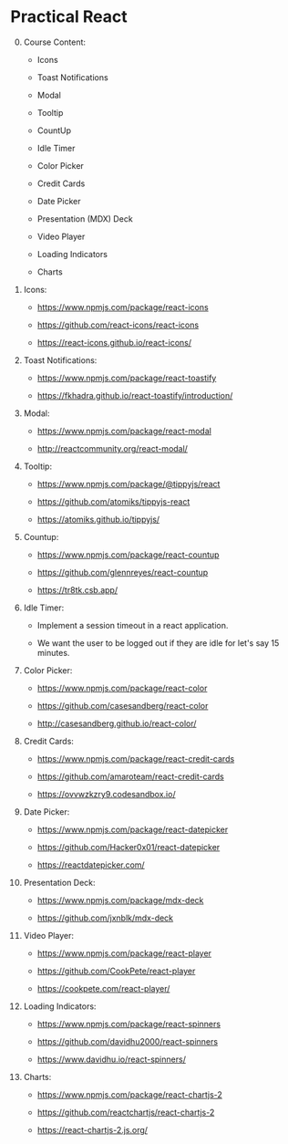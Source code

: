# Practical React

0. Course Content:

    - Icons

    - Toast Notifications

    - Modal

    - Tooltip

    - CountUp

    - Idle Timer

    - Color Picker

    - Credit Cards

    - Date Picker

    - Presentation (MDX) Deck

    - Video Player

    - Loading Indicators

    - Charts

1. Icons:

    - https://www.npmjs.com/package/react-icons

    - https://github.com/react-icons/react-icons

    - https://react-icons.github.io/react-icons/

2. Toast Notifications:

    - https://www.npmjs.com/package/react-toastify

    - https://fkhadra.github.io/react-toastify/introduction/

3. Modal:

    - https://www.npmjs.com/package/react-modal

    - http://reactcommunity.org/react-modal/

4. Tooltip:

    - https://www.npmjs.com/package/@tippyjs/react

    - https://github.com/atomiks/tippyjs-react

    - https://atomiks.github.io/tippyjs/

5. Countup:

    - https://www.npmjs.com/package/react-countup

    - https://github.com/glennreyes/react-countup

    - https://tr8tk.csb.app/

6. Idle Timer:

    - Implement a session timeout in a react application.

    - We want the user to be logged out if they are idle for let's say 15 minutes.

7. Color Picker:

    - https://www.npmjs.com/package/react-color

    - https://github.com/casesandberg/react-color

    - http://casesandberg.github.io/react-color/

8. Credit Cards:

    - https://www.npmjs.com/package/react-credit-cards

    - https://github.com/amaroteam/react-credit-cards

    - https://ovvwzkzry9.codesandbox.io/

9. Date Picker:

    - https://www.npmjs.com/package/react-datepicker

    - https://github.com/Hacker0x01/react-datepicker

    - https://reactdatepicker.com/

10. Presentation Deck:

    - https://www.npmjs.com/package/mdx-deck

    - https://github.com/jxnblk/mdx-deck


11. Video Player:

    - https://www.npmjs.com/package/react-player

    - https://github.com/CookPete/react-player

    - https://cookpete.com/react-player/

12. Loading Indicators:

    - https://www.npmjs.com/package/react-spinners

    - https://github.com/davidhu2000/react-spinners

    - https://www.davidhu.io/react-spinners/

13. Charts:

    - https://www.npmjs.com/package/react-chartjs-2

    - https://github.com/reactchartjs/react-chartjs-2

    - https://react-chartjs-2.js.org/
